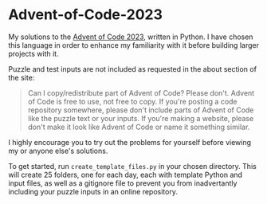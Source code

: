 # Advent-of-Code-2023
My solutions to the [Advent of Code 2023](https://adventofcode.com/2023), written in Python. I have chosen this language in order to enhance my familiarity with it before building larger projects with it.

Puzzle and test inputs are not included as requested in the about section of the site:

> Can I copy/redistribute part of Advent of Code? Please don't. Advent of Code is free to use, not free to copy. If you're posting a code repository somewhere, please don't include parts of Advent of Code like the puzzle text or your inputs. If you're making a website, please don't make it look like Advent of Code or name it something similar.

I highly encourage you to try out the problems for yourself before viewing my or anyone else's solutions.

To get started, run `create_template_files.py` in your chosen directory. This will create 25 folders, one for each day, each with template Python and input files, as well as a gitignore file to prevent you from inadvertantly including your puzzle inputs in an online repository.

